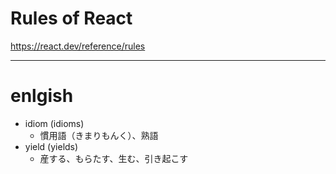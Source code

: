 # Rules of React

https://react.dev/reference/rules




---

# enlgish

- idiom (idioms)
  - 慣用語（きまりもんく）、熟語
- yield (yields)
  - 産する、もらたす、生む、引き起こす
